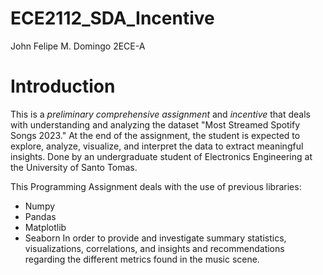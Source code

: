 # ECE2112_SDA_Incentive
John Felipe M. Domingo
2ECE-A

# Introduction

This is a *preliminary comprehensive assignment* and *incentive* that deals with understanding and analyzing 
the dataset "Most Streamed Spotify Songs 2023." At the end of the assignment, the student is
expected to explore, analyze, visualize, and interpret the data to extract meaningful insights.
Done by an undergraduate student of Electronics Engineering at the University of Santo Tomas.

This Programming Assignment deals with the use of previous libraries:
- Numpy
- Pandas
- Matplotlib
- Seaborn
In order to provide and investigate summary statistics, visualizations, correlations, and
insights and recommendations regarding the different metrics found in the music scene.
